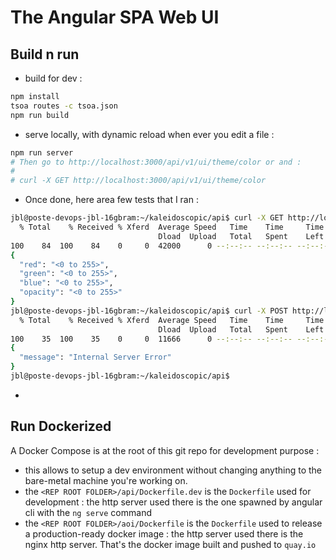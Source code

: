 # The Angular SPA Web UI

## Build n run

* build for dev :

```bash
npm install
tsoa routes -c tsoa.json
npm run build
```

* serve locally, with dynamic reload when ever you edit a file :

```bash
npm run server
# Then go to http://localhost:3000/api/v1/ui/theme/color or and :
#
# curl -X GET http://localhost:3000/api/v1/ui/theme/color
```

* Once done, here area few tests that I ran :

```bash
jbl@poste-devops-jbl-16gbram:~/kaleidoscopic/api$ curl -X GET http://localhost:3000/api/v1/ui/theme/color | jq .
  % Total    % Received % Xferd  Average Speed   Time    Time     Time  Current
                                 Dload  Upload   Total   Spent    Left  Speed
100    84  100    84    0     0  42000      0 --:--:-- --:--:-- --:--:-- 42000
{
  "red": "<0 to 255>",
  "green": "<0 to 255>",
  "blue": "<0 to 255>",
  "opacity": "<0 to 255>"
}
jbl@poste-devops-jbl-16gbram:~/kaleidoscopic/api$ curl -X POST http://localhost:3000/api/v1/management/ui/theme/color | jq .
  % Total    % Received % Xferd  Average Speed   Time    Time     Time  Current
                                 Dload  Upload   Total   Spent    Left  Speed
100    35  100    35    0     0  11666      0 --:--:-- --:--:-- --:--:-- 11666
{
  "message": "Internal Server Error"
}
jbl@poste-devops-jbl-16gbram:~/kaleidoscopic/api$
```
*

## Run Dockerized

A Docker Compose is at the root of this git repo for development purpose :

* this allows to setup a dev environment without changing anything to the bare-metal machine you're working on.
* the `<REP ROOT FOLDER>/api/Dockerfile.dev` is the `Dockerfile` used for development : the http server used there is the one spawned by angular cli with the `ng serve` command
* the `<REP ROOT FOLDER>/aoi/Dockerfile` is the `Dockerfile` used to release a production-ready docker image : the http server used there is the nginx http server. That's the docker image built and pushed to `quay.io`
